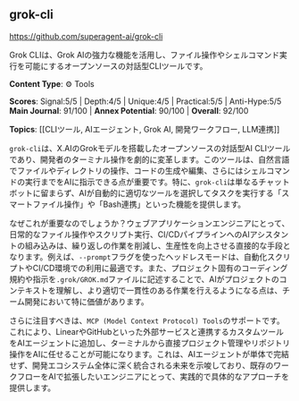 ## grok-cli

https://github.com/superagent-ai/grok-cli

Grok CLIは、Grok AIの強力な機能を活用し、ファイル操作やシェルコマンド実行を可能にするオープンソースの対話型CLIツールです。

**Content Type**: ⚙️ Tools

**Scores**: Signal:5/5 | Depth:4/5 | Unique:4/5 | Practical:5/5 | Anti-Hype:5/5
**Main Journal**: 91/100 | **Annex Potential**: 90/100 | **Overall**: 92/100

**Topics**: [[CLIツール, AIエージェント, Grok AI, 開発ワークフロー, LLM連携]]

`grok-cli`は、X.AIのGrokモデルを搭載したオープンソースの対話型AI CLIツールであり、開発者のターミナル操作を劇的に変革します。このツールは、自然言語でファイルやディレクトリの操作、コードの生成や編集、さらにはシェルコマンドの実行までをAIに指示できる点が重要です。特に、`grok-cli`は単なるチャットボットに留まらず、AIが自動的に適切なツールを選択してタスクを実行する「スマートファイル操作」や「Bash連携」といった機能を提供します。

なぜこれが重要なのでしょうか？ウェブアプリケーションエンジニアにとって、日常的なファイル操作やスクリプト実行、CI/CDパイプラインへのAIアシスタントの組み込みは、繰り返しの作業を削減し、生産性を向上させる直接的な手段となります。例えば、`--prompt`フラグを使ったヘッドレスモードは、自動化スクリプトやCI/CD環境での利用に最適です。また、プロジェクト固有のコーディング規約や指示を`.grok/GROK.md`ファイルに記述することで、AIがプロジェクトのコンテキストを理解し、より適切で一貫性のある作業を行えるようになる点は、チーム開発において特に価値があります。

さらに注目すべきは、`MCP (Model Context Protocol) Tools`のサポートです。これにより、LinearやGitHubといった外部サービスと連携するカスタムツールをAIエージェントに追加し、ターミナルから直接プロジェクト管理やリポジトリ操作をAIに任せることが可能になります。これは、AIエージェントが単体で完結せず、開発エコシステム全体に深く統合される未来を示唆しており、既存のワークフローをAIで拡張したいエンジニアにとって、実践的で具体的なアプローチを提供します。
